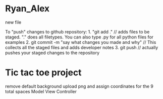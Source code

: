 # Ryan_Alex
new file

To "push" changes to github repository:
    1. "git add ."      // adds files to be staged. "." does all filetypes. You can also type .py for all python files for examples
    2. git commit -m "say what changes you made and why"    // This collects all the staged files and adds developer notes
    3. git push         // actually pushes your staged changes to the repository

# Tic tac toe project
remove default background
upload png and assign coordinates for the 9 total spaces
Model View Controller